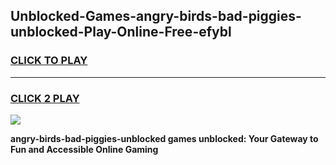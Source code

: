 
## Unblocked-Games-angry-birds-bad-piggies-unblocked-Play-Online-Free-efybl
<h3>
<a href="https://premium76.site?title=angry-birds-bad-piggies-unblocked&ref=26A">CLICK TO PLAY</a></h3>
<hr>

<h3>
<a href="https://premium76.site?title=angry-birds-bad-piggies-unblocked&ref=26A">CLICK 2 PLAY</a>
  
</h3>

<a href="https://premium76.site?title=angry-birds-bad-piggies-unblocked&ref=26A"><img src="https://clearcache.store/games.png"></a>


**angry-birds-bad-piggies-unblocked games unblocked: Your Gateway to Fun and Accessible Online Gaming**
